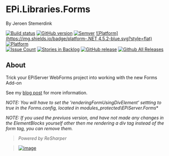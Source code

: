 ﻿# EPi.Libraries.Forms

By Jeroen Stemerdink

[![Build status](https://ci.appveyor.com/api/projects/status/r5h3mtrctex9pi9k?svg=true)](https://ci.appveyor.com/project/jstemerdink/epi-libraries-forms)
[![GitHub version](https://badge.fury.io/gh/jstemerdink%2FEPi.Libraries.Forms.svg)](http://badge.fury.io/gh/jstemerdink%2FEPi.Libraries.Forms)
[![Semver](http://img.shields.io/SemVer/2.0.0.png)](http://semver.org/spec/v2.0.0.html)
[![Platform](https://img.shields.io/badge/platform-.NET 4.5.2-blue.svg?style=flat)](https://msdn.microsoft.com/en-us/library/w0x726c2%28v=vs.110%29.aspx)
[![Platform](https://img.shields.io/badge/EPiServer-%209.7.0-orange.svg?style=flat)](http://world.episerver.com/cms/)  
[![Issue Count](https://codeclimate.com/github/jstemerdink/EPi.Libraries.Forms/badges/issue_count.svg)](https://codeclimate.com/github/jstemerdink/EPi.Libraries.Forms)
[![Stories in Backlog](https://badge.waffle.io/jstemerdink/EPi.Libraries.Forms.svg?label=enhancement&title=Backlog)](http://waffle.io/jstemerdink/EPi.Libraries.Forms)
[![GitHub release](https://img.shields.io/github/release/jstemerdink/EPi.Libraries.Forms.svg?maxAge=2592000)](https://github.com/jstemerdink/EPi.Libraries.Forms/releases)
[![Github All Releases](https://img.shields.io/github/downloads/jstemerdink/EPi.Libraries.Forms/total.svg?maxAge=2592000)](https://github.com/jstemerdink/EPi.Libraries.Forms/releases)

## About
Trick your EPiServer WebForms project into working with the new Forms Add-on

See my [blog post](https://jstemerdink.wordpress.com/2016/08/18/forms-and-webforms-pt3/) for more information.

*NOTE: You will have to set the 'renderingFormUsingDivElement' settting to true in the Forms.config, located in modules\_protected\EPiServer.Forms**  

*NOTE: If you used the previuos version, and have not made any changes in the ElementBlocks yourself other then me rendering a div tag instead of the form tag, you can remove them.*    




> *Powered by ReSharper*

> [![image](http://resources.jetbrains.com/assets/media/open-graph/jetbrains_250x250.png)](http://jetbrains.com)

